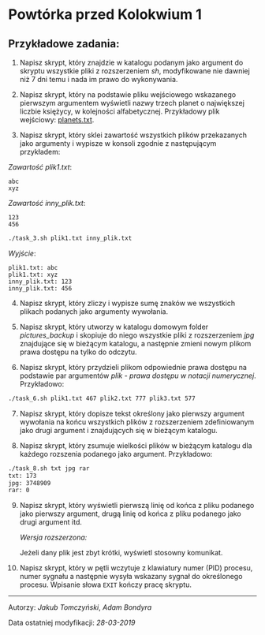 # Powtórka przed Kolokwium 1

## Przykładowe zadania:

1. Napisz skrypt, który znajdzie w katalogu podanym jako argument do skryptu wszystkie pliki z rozszerzeniem *sh*, modyfikowane nie dawniej niż 7 dni temu i nada im prawo do wykonywania.

2. Napisz skrypt, który na podstawie pliku wejściowego wskazanego pierwszym argumentem wyświetli nazwy trzech planet o największej liczbie księżycy, w kolejności alfabetycznej. Przykładowy plik wejściowy: [planets.txt](../resources/planets.txt).

3. Napisz skrypt, który sklei zawartość wszystkich plików przekazanych jako argumenty i wypisze w konsoli zgodnie z następującym przykładem:


*Zawartość plik1.txt*:
```
abc
xyz
```

*Zawartość inny_plik.txt*:
```
123
456
```

```bash
./task_3.sh plik1.txt inny_plik.txt
```

*Wyjście*:
```
plik1.txt: abc
plik1.txt: xyz
inny_plik.txt: 123
inny_plik.txt: 456
```

4. Napisz skrypt, który zliczy i wypisze sumę znaków we wszystkich plikach podanych jako argumenty wywołania. 

5. Napisz skrypt, który utworzy w katalogu domowym folder *pictures_backup* i skopiuje do niego wszystkie pliki z rozszerzeniem *jpg* znajdujące się w bieżącym katalogu, a następnie zmieni nowym plikom prawa dostępu na tylko do odczytu.

6. Napisz skrypt, który przydzieli plikom odpowiednie prawa dostępu na podstawie par argumentów *plik* - *prawa dostępu w notacji numerycznej*. Przykładowo:

```bash
./task_6.sh plik1.txt 467 plik2.txt 777 plik3.txt 577
```

7. Napisz skrypt, który dopisze tekst określony jako pierwszy argument wywołania na końcu wszystkich plików z rozszerzeniem zdefiniowanym jako drugi argument i znajdujących się w bieżącym katalogu.

8. Napisz skrypt, który zsumuje wielkości plików w bieżącym katalogu dla każdego rozszenia podanego jako argument.
Przykładowo:

```bash
./task_8.sh txt jpg rar
txt: 173
jpg: 3748909
rar: 0
```

9. Napisz skrypt, który wyświetli pierwszą linię od końca z pliku podanego jako pierwszy argument, drugą linię od końca z pliku podanego jako drugi argument itd.

    *Wersja rozszerzona:*
    
    Jeżeli dany plik jest zbyt krótki, wyświetl stosowny komunikat.

10. Napisz skrypt, który w pętli wczytuje z klawiatury numer (PID) procesu, numer sygnału a następnie wysyła wskazany sygnał do określonego procesu. Wpisanie słowa `EXIT` kończy pracę skryptu.


***
Autorzy: *Jakub Tomczyński*, *Adam Bondyra*

Data ostatniej modyfikacji: *28-03-2019*
